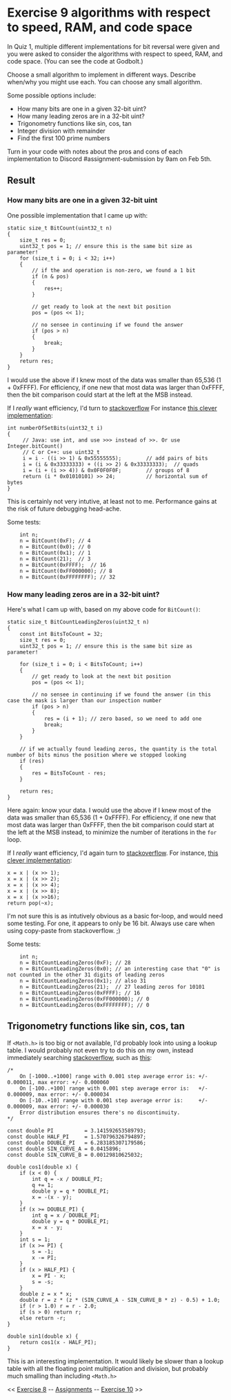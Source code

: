 
# Exercise 9 algorithms with respect to speed, RAM, and code space


In Quiz 1, multiple different implementations for bit reversal were given and you were asked to
consider the algorithms with respect to speed, RAM, and code space. (You can see the code at
Godbolt.)

Choose a small algorithm to implement in different ways. Describe when/why you might use
each. You can choose any small algorithm.

Some possible options include:
- How many bits are one in a given 32-bit uint?
- How many leading zeros are in a 32-bit uint?
- Trigonometry functions like sin, cos, tan
- Integer division with remainder
- Find the first 100 prime numbers

Turn in your code with notes about the pros and cons of each implementation to Discord
#assignment-submission by 9am on Feb 5th.

## Result

### How many bits are one in a given 32-bit uint

One possible implementation that I came up with:
```
static size_t BitCount(uint32_t n)
{
    size_t res = 0;
    uint32_t pos = 1; // ensure this is the same bit size as parameter!
    for (size_t i = 0; i < 32; i++)
    {
        // if the and operation is non-zero, we found a 1 bit
        if (n & pos)
        {
            res++;  
        }
        
        // get ready to look at the next bit position
        pos = (pos << 1);

        // no sensee in continuing if we found the answer
        if (pos > n)
        {
            break;
        }
    }
    return res;
}
```

I would use the above if I knew most of the data was smaller than 65,536 (1 + 0xFFFF). 
For efficiency, if one new that most data was larger than 0xFFFF, then the bit comparison could start at the left at the MSB instead.

If I _really_ want efficiency, I'd turn to [stackoverflow](https://www.google.com/search?q=How+many+bit+are_set+in+a+32-bit+uint+site%3Astackoverflow.com)
For instance [this clever implementation](https://stackoverflow.com/questions/109023/how-to-count-the-number-of-set-bits-in-a-32-bit-integer):

```
int numberOfSetBits(uint32_t i)
{
     // Java: use int, and use >>> instead of >>. Or use Integer.bitCount()
     // C or C++: use uint32_t
     i = i - ((i >> 1) & 0x55555555);        // add pairs of bits
     i = (i & 0x33333333) + ((i >> 2) & 0x33333333);  // quads
     i = (i + (i >> 4)) & 0x0F0F0F0F;        // groups of 8
     return (i * 0x01010101) >> 24;          // horizontal sum of bytes
}
```

This is certainly not very intutive, at least not to me. Performance gains at the risk of future debugging head-ache.

Some tests:

```
    int n;
    n = BitCount(0xF); // 4
    n = BitCount(0x0); // 0
    n = BitCount(0x1); // 1
    n = BitCount(21);  // 3
    n = BitCount(0xFFFF);  // 16
    n = BitCount(0xFF000000); // 8
    n = BitCount(0xFFFFFFFF); // 32
```    

### How many leading zeros are in a 32-bit uint?

Here's what I cam up with, based on my above code for `BitCount()`:

```
static size_t BitCountLeadingZeros(uint32_t n)
{
    const int BitsToCount = 32;
    size_t res = 0;
    uint32_t pos = 1; // ensure this is the same bit size as parameter!
    
    for (size_t i = 0; i < BitsToCount; i++)
    {
        // get ready to look at the next bit position
        pos = (pos << 1);

        // no sensee in continuing if we found the answer (in this case the mask is larger than our inspection number
        if (pos > n)
        {
            res = (i + 1); // zero based, so we need to add one
            break;
        }
    }
    
    // if we actually found leading zeros, the quantity is the total number of bits minus the position where we stopped looking
    if (res)
    {
        res = BitsToCount - res;  
    }
    
    return res;
}
```
Here again: know your data. I would use the above if I knew most of the data was smaller than 65,536 (1 + 0xFFFF). 
For efficiency, if one new that most data was larger than 0xFFFF, then the bit comparison could start at the left at the MSB instead,
to minimize the number of iterations in the `for` loop.

If I _really_ want efficiency, I'd again turn to [stackoverflow](https://www.google.com/search?q=How+many+leading+zeros+are+in+a+32-bit+uint+site%3Astackoverflow.com). 
For instance, [this clever implementation](https://stackoverflow.com/questions/23856596/how-to-count-leading-zeros-in-a-32-bit-unsigned-integer):

```
x = x | (x >> 1);
x = x | (x >> 2);
x = x | (x >> 4);
x = x | (x >> 8);
x = x | (x >>16);
return pop(~x);
```

I'm not sure this is as intutively obvious as a basic for-loop, and would need some testing. For one, it appears to only be 16 bit. 
Always use care when using copy-paste from stackoverflow. ;)

Some tests:

```
    int n;
    n = BitCountLeadingZeros(0xF); // 28
    n = BitCountLeadingZeros(0x0); // an interesting case that "0" is not counted in the other 31 digits of leading zeros
    n = BitCountLeadingZeros(0x1); // also 31
    n = BitCountLeadingZeros(21);  // 27 leading zeros for 10101
    n = BitCountLeadingZeros(0xFFFF); // 16
    n = BitCountLeadingZeros(0xFF000000); // 0
    n = BitCountLeadingZeros(0xFFFFFFFF); // 0
```

## Trigonometry functions like sin, cos, tan

If `<Math.h>` is too big or not available, I'd probably look into using a lookup table. I would probably not even try to do this on my own, 
instead immediately searching [stackoverflow](https://www.google.com/search?q=implement+sin+in+c+site%3Astackoverflow.com),
such as [this](https://stackoverflow.com/questions/18662261/fastest-implementation-of-sine-cosine-and-square-root-in-c-doesnt-need-to-b):

```
/*
    On [-1000..+1000] range with 0.001 step average error is: +/- 0.000011, max error: +/- 0.000060
    On [-100..+100] range with 0.001 step average error is:   +/- 0.000009, max error: +/- 0.000034
    On [-10..+10] range with 0.001 step average error is:     +/- 0.000009, max error: +/- 0.000030
    Error distribution ensures there's no discontinuity.
*/

const double PI          = 3.141592653589793;
const double HALF_PI     = 1.570796326794897;
const double DOUBLE_PI   = 6.283185307179586;
const double SIN_CURVE_A = 0.0415896;
const double SIN_CURVE_B = 0.00129810625032;

double cos1(double x) {
    if (x < 0) {
        int q = -x / DOUBLE_PI;
        q += 1;
        double y = q * DOUBLE_PI;
        x = -(x - y);
    }
    if (x >= DOUBLE_PI) {
        int q = x / DOUBLE_PI;
        double y = q * DOUBLE_PI;
        x = x - y;
    }
    int s = 1;
    if (x >= PI) {
        s = -1;
        x -= PI;
    }
    if (x > HALF_PI) {
        x = PI - x;
        s = -s;
    }
    double z = x * x;
    double r = z * (z * (SIN_CURVE_A - SIN_CURVE_B * z) - 0.5) + 1.0;
    if (r > 1.0) r = r - 2.0;
    if (s > 0) return r;
    else return -r;
}

double sin1(double x) {
    return cos1(x - HALF_PI);
}
```

This is an interesting implementation. It would likely be slower than a lookup table with all the floating point multiplication and division, but probably much smalling than including `<Math.h>`



<< [Exercise 8](./Exercise_8.md) -- [Assignments](./README.md) --  [Exercise 10](./Exercise_10.md) >>